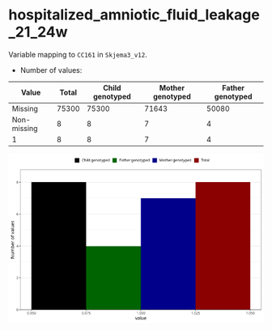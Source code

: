 # hospitalized_amniotic_fluid_leakage_21_24w
Variable mapping to `CC161` in `Skjema3_v12`.
- Number of values:

| Value | Total | Child genotyped | Mother genotyped | Father genotyped |
| ----- | ----- | --------------- | ---------------- | ---------------- |
| Missing | 75300 | 75300 | 71643 | 50080 |
| Non-missing | 8 | 8 | 7 | 4 |
| 1 | 8 | 8 | 7 | 4 |



![](hospitalized_amniotic_fluid_leakage_21_24w_n.png)



